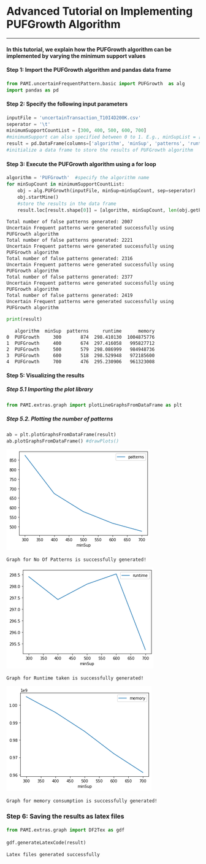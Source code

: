 # Advanced Tutorial on Implementing PUFGrowth Algorithm

***

#### In this tutorial, we explain how the PUFGrowth algorithm  can be implemented by varying the minimum support values

#### Step 1: Import the PUFGrowth algorithm and pandas data frame


```python
from PAMI.uncertainFrequentPattern.basic import PUFGrowth  as alg
import pandas as pd
```

#### Step 2: Specify the following input parameters


```python
inputFile = 'uncertainTransaction_T10I4D200K.csv'
seperator = '\t'
minimumSupportCountList = [300, 400, 500, 600, 700] 
#minimumSupport can also specified between 0 to 1. E.g., minSupList = [0.005, 0.006, 0.007, 0.008, 0.009]
result = pd.DataFrame(columns=['algorithm', 'minSup', 'patterns', 'runtime', 'memory']) 
#initialize a data frame to store the results of PUFGrowth algorithm
```

#### Step 3: Execute the PUFGrowth algorithm using a for loop


```python
algorithm = 'PUFGrowth'  #specify the algorithm name
for minSupCount in minimumSupportCountList:
    obj = alg.PUFGrowth(inputFile, minSup=minSupCount, sep=seperator)
    obj.startMine()
    #store the results in the data frame
    result.loc[result.shape[0]] = [algorithm, minSupCount, len(obj.getPatterns()), obj.getRuntime(), obj.getMemoryRSS()]

```

    Total number of false patterns generated: 2007
    Uncertain Frequent patterns were generated successfully using PUFGrowth algorithm
    Total number of false patterns generated: 2221
    Uncertain Frequent patterns were generated successfully using PUFGrowth algorithm
    Total number of false patterns generated: 2316
    Uncertain Frequent patterns were generated successfully using PUFGrowth algorithm
    Total number of false patterns generated: 2377
    Uncertain Frequent patterns were generated successfully using PUFGrowth algorithm
    Total number of false patterns generated: 2419
    Uncertain Frequent patterns were generated successfully using PUFGrowth algorithm



```python
print(result)
```

       algorithm  minSup  patterns     runtime      memory
    0  PUFGrowth     300       874  298.410130  1004875776
    1  PUFGrowth     400       674  297.416058   995827712
    2  PUFGrowth     500       579  298.086999   984948736
    3  PUFGrowth     600       518  298.529948   972185600
    4  PUFGrowth     700       476  295.230906   961323008


#### Step 5: Visualizing the results

##### Step 5.1 Importing the plot library


```python
from PAMI.extras.graph import plotLineGraphsFromDataFrame as plt
```

##### Step 5.2. Plotting the number of patterns


```python
ab = plt.plotGraphsFromDataFrame(result)
ab.plotGraphsFromDataFrame() #drawPlots()
```


    
![png](output_14_0.png)
    


    Graph for No Of Patterns is successfully generated!



    
![png](output_14_2.png)
    


    Graph for Runtime taken is successfully generated!



    
![png](output_14_4.png)
    


    Graph for memory consumption is successfully generated!


### Step 6: Saving the results as latex files

```python
from PAMI.extras.graph import DF2Tex as gdf

gdf.generateLatexCode(result)
```

    Latex files generated successfully



```python

```
